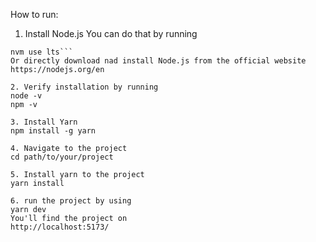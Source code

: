 How to run:
1. Install Node.js
You can do that by running 
```nvm install lts
nvm use lts```
Or directly download nad install Node.js from the official website https://nodejs.org/en

2. Verify installation by running 
node -v
npm -v

3. Install Yarn
npm install -g yarn

4. Navigate to the project
cd path/to/your/project

5. Install yarn to the project
yarn install

6. run the project by using 
yarn dev
You'll find the project on 
http://localhost:5173/